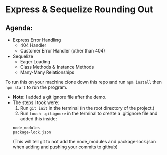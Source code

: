 # Express & Sequelize Rounding Out 

## Agenda: 
* Express Error Handling
    * 404 Handler
    * Customer Error Handler (other than 404)
* Sequelize
    - Eager Loading
    - Class Methods & Instance Methods
    - Many-Many Relationships

To run this on your machine clone down this repo and run `npm install` then `npm start` to run the program. 

* **Note:** I added a git ignore file after the demo. 
* The steps I took were: 
    1. Run `git init` in the terminal (in the root directory of the project.)
    2. Run `touch .gitignore` in the terminal to create a .gitignore file and added this inside: 
    ```
    node_modules
    package-lock.json
    ```
    (This will tell git to not add the node_modules and package-lock.json when adding and pushing your commits to github)